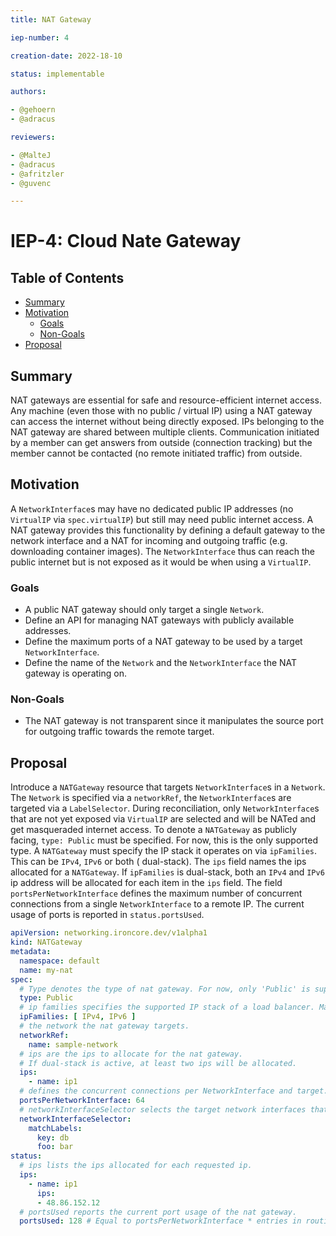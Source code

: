 ```yaml
---
title: NAT Gateway

iep-number: 4

creation-date: 2022-18-10

status: implementable

authors:

- @gehoern
- @adracus

reviewers:

- @MalteJ
- @adracus
- @afritzler
- @guvenc

---
```


# IEP-4: Cloud Nate Gateway

## Table of Contents

- [Summary](#summary)
- [Motivation](#motivation)
    - [Goals](#goals)
    - [Non-Goals](#non-goals)
- [Proposal](#proposal)

## Summary

NAT gateways are essential for safe and resource-efficient internet access. Any machine (even those with no
public / virtual IP) using a NAT gateway can access the internet without being directly exposed. IPs belonging
to the NAT gateway are shared between multiple clients. Communication initiated by a member can get
answers from outside (connection tracking) but the member cannot be contacted (no remote initiated traffic) from
outside.

## Motivation

A `NetworkInterface`s may have no dedicated public IP addresses (no `VirtualIP` via `spec.virtualIP`) but still may
need public internet access.
A NAT gateway provides this functionality by defining a default gateway to the network interface
and a NAT for incoming and outgoing traffic (e.g. downloading container images).
The `NetworkInterface` thus can reach the public internet but is not exposed as it would be when using a
`VirtualIP`.

### Goals

- A public NAT gateway should only target a single `Network`.
- Define an API for managing NAT gateways with publicly available addresses.
- Define the maximum ports of a NAT gateway to be used by a target `NetworkInterface`.
- Define the name of the `Network` and the `NetworkInterface` the NAT gateway is operating on.

### Non-Goals

- The NAT gateway is not transparent since it manipulates the source port for outgoing traffic towards the remote
  target.

## Proposal

Introduce a `NATGateway` resource that targets `NetworkInterface`s in a `Network`.
The `Network` is specified via a `networkRef`, the `NetworkInterface`s are targeted via a
`LabelSelector`. During reconciliation, only `NetworkInterface`s that are not yet exposed via `VirtualIP`
are selected and will be NATed and get masqueraded internet access.
To denote a `NATGateway` as publicly facing, `type: Public` must be specified. For now, this is the only supported
type.
A `NATGateway` must specify the IP stack it operates on via `ipFamilies`. This can be `IPv4`, `IPv6` or both (
dual-stack).
The `ips` field names the ips allocated for a `NATGateway`. If `ipFamilies` is dual-stack, both an `IPv4` and `IPv6` ip
address will be allocated for each item in the `ips` field.
The field `portsPerNetworkInterface` defines the maximum number of concurrent connections from a single
`NetworkInterface` to a remote IP.
The current usage of ports is reported in `status.portsUsed`.

[//]: # (@formatter:off)
```yaml
apiVersion: networking.ironcore.dev/v1alpha1
kind: NATGateway
metadata:
  namespace: default
  name: my-nat
spec:
  # Type denotes the type of nat gateway. For now, only 'Public' is supported.k:w
  type: Public
  # ip families specifies the supported IP stack of a load balancer. May be `IPv4`, `IPv6` or both (dual stack).
  ipFamilies: [ IPv4, IPv6 ]
  # the network the nat gateway targets.
  networkRef:
    name: sample-network
  # ips are the ips to allocate for the nat gateway.
  # If dual-stack is active, at least two ips will be allocated.
  ips:
    - name: ip1
  # defines the concurrent connections per NetworkInterface and target. Must be a power of 2.
  portsPerNetworkInterface: 64
  # networkInterfaceSelector selects the target network interfaces that should be NATed.
  networkInterfaceSelector:
    matchLabels:
      key: db
      foo: bar
status:
  # ips lists the ips allocated for each requested ip.
  ips:
    - name: ip1
      ips:
      - 48.86.152.12
  # portsUsed reports the current port usage of the nat gateway.
  portsUsed: 128 # Equal to portsPerNetworkInterface * entries in routing destinations
```
[//]: # (@formatter:on)
